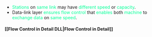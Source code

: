 - <span style="color:#00ff96">Stations</span> on <span style="color:#00ff96">same link</span> may have <span style="color:#00ff96">different speed</span> or <span style="color:#00ff96">capacity</span>.
- Data-link layer <span style="color:#00ff96">ensures flow control</span> that <span style="color:#00ff96">enables</span> both <span style="color:#00ff96">machine</span> to <span style="color:#00ff96">exchange data</span> on <span style="color:#00ff96">same speed</span>.
#### [[Flow Control in Detail DLL|Flow Control in Detail]]
